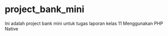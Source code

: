 # project_bank_mini
Ini adalah project bank mini untuk tugas laporan kelas 11 Menggunakan PHP Native

